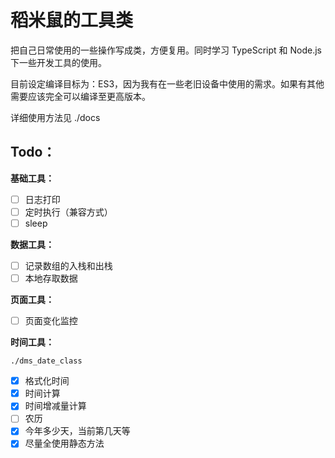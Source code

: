 稻米鼠的工具类
===

把自己日常使用的一些操作写成类，方便复用。同时学习 TypeScript 和 Node.js 下一些开发工具的使用。

目前设定编译目标为：ES3，因为我有在一些老旧设备中使用的需求。如果有其他需要应该完全可以编译至更高版本。

详细使用方法见 ./docs

Todo：
---

**基础工具：**

- [ ] 日志打印
- [ ] 定时执行（兼容方式）
- [ ] sleep

**数据工具：**

- [ ] 记录数组的入栈和出栈
- [ ] 本地存取数据

**页面工具：**

- [ ] 页面变化监控

**时间工具：**

`./dms_date_class`

- [x] 格式化时间
- [x] 时间计算
- [x] 时间增减量计算
- [ ] 农历
- [x] 今年多少天，当前第几天等
- [x] 尽量全使用静态方法